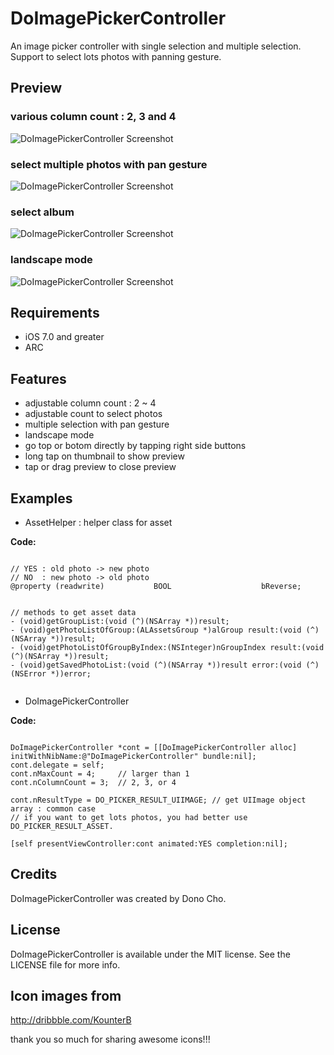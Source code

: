 DoImagePickerController
=======================

An image picker controller with single selection and multiple selection. Support to select lots photos with panning gesture.

## Preview

### various column count : 2, 3 and 4
![DoImagePickerController Screenshot](https://raw.github.com/donobono/DoImagePickerController/master/p1.jpg)

### select multiple photos with pan gesture
![DoImagePickerController Screenshot](https://raw.github.com/donobono/DoImagePickerController/master/p2.jpg)

### select album
![DoImagePickerController Screenshot](https://raw.github.com/donobono/DoImagePickerController/master/p3.jpg)

### landscape mode
![DoImagePickerController Screenshot](https://raw.github.com/donobono/DoImagePickerController/master/p4.jpg)

## Requirements
- iOS 7.0 and greater
- ARC


## Features
- adjustable column count : 2 ~ 4
- adjustable count to select photos
- multiple selection with pan gesture
- landscape mode
- go top or botom directly by tapping right side buttons
- long tap on thumbnail to show preview
- tap or drag preview to close preview


## Examples

- AssetHelper : helper class for asset

**Code:**

```objc

// YES : old photo -> new photo
// NO  : new photo -> old photo
@property (readwrite)           BOOL                    bReverse;


// methods to get asset data
- (void)getGroupList:(void (^)(NSArray *))result;
- (void)getPhotoListOfGroup:(ALAssetsGroup *)alGroup result:(void (^)(NSArray *))result;
- (void)getPhotoListOfGroupByIndex:(NSInteger)nGroupIndex result:(void (^)(NSArray *))result;
- (void)getSavedPhotoList:(void (^)(NSArray *))result error:(void (^)(NSError *))error;


```


- DoImagePickerController

**Code:**

```objc

DoImagePickerController *cont = [[DoImagePickerController alloc] initWithNibName:@"DoImagePickerController" bundle:nil];
cont.delegate = self;
cont.nMaxCount = 4;     // larger than 1
cont.nColumnCount = 3;  // 2, 3, or 4

cont.nResultType = DO_PICKER_RESULT_UIIMAGE; // get UIImage object array : common case
// if you want to get lots photos, you had better use DO_PICKER_RESULT_ASSET.

[self presentViewController:cont animated:YES completion:nil];

```


## Credits

DoImagePickerController was created by Dono Cho.


## License

DoImagePickerController is available under the MIT license. See the LICENSE file for more info.


## Icon images from
http://dribbble.com/KounterB

thank you so much for sharing awesome icons!!!